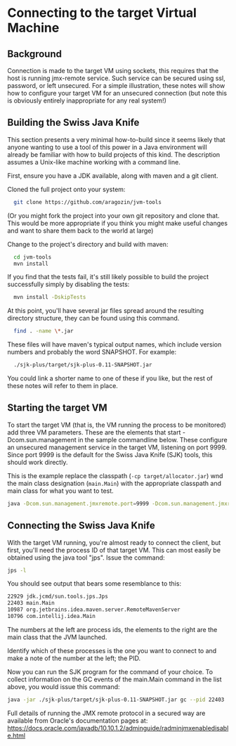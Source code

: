 Connecting to the target Virtual Machine
========================================

Background
----------

Connection is made to the target VM using sockets, this requires that the
host is running jmx-remote service. Such service can be secured using 
ssl, password, or left unsecured. For a simple illustration, these notes will
show how to configure your target VM for an unsecured connection (but note
this is obviously entirely inappropriate for any real system!)

Building the Swiss Java Knife
-----------------------------

This section presents a very minimal how-to-build since it seems likely that
anyone wanting to use a tool of this power in a Java environment will already
be familiar with how to build projects of this kind. The description assumes
a Unix-like machine working with a command line.

First, ensure you have a JDK available, along with maven and a git client.

Cloned the full project onto your system:

```bash
  git clone https://github.com/aragozin/jvm-tools
```

(Or you might fork the project into your own git repository and clone that. 
This would be more appropriate if you think you might make useful changes
and want to share them back to the world at large)

Change to the project's directory and build with maven:

```bash
  cd jvm-tools
  mvn install
```

If you find that the tests fail, it's still likely possible to build the 
project successfully simply by disabling the tests:

```bash
  mvn install -DskipTests
```

At this point, you'll have several jar files spread around the resulting
directory structure, they can be found using this command. 

```bash
  find . -name \*.jar
```

These files will have maven's typical output names, which include version
numbers and probably the word SNAPSHOT. For example:

```bash
  ./sjk-plus/target/sjk-plus-0.11-SNAPSHOT.jar
```

You could link a shorter name to one of these if you like, but the rest of
these notes will refer to them in place.

Starting the target VM
----------------------

To start the target VM (that is, the VM running the process to be monitored)
add three VM parameters. These are the elements that start -Dcom.sun.management
in the sample commandline below. These configure an unsecured management service
in the target VM, listening on port 9999. Since port 9999 is the default for the
Swiss Java Knife (SJK) tools, this should work directly.

This is the example replace the classpath (`-cp target/allocator.jar`) wnd the main
class designation (`main.Main`) with the appropriate classpath and main class for 
what you want to test.

```bash
java -Dcom.sun.management.jmxremote.port=9999 -Dcom.sun.management.jmxremote.ssl=false -Dcom.sun.management.jmxremote.authenticate=false -cp target/allocator.jar main.Main
```

Connecting the Swiss Java Knife
-------------------------------

With the target VM running, you're almost ready to connect the client, but first, 
you'll need the process ID of that target VM. This can most easily be obtained
using the java tool "jps". Issue the command:

```bash
jps -l
```

You should see output that bears some resemblance to this:

```bash
22929 jdk.jcmd/sun.tools.jps.Jps
22403 main.Main
10987 org.jetbrains.idea.maven.server.RemoteMavenServer
10796 com.intellij.idea.Main
```

The numbers at the left are process ids, the elements to the right are the main class
that the JVM launched.

Identify which of these processes is the one you want to connect to and make a note
of the number at the left; the PID.

Now you can run the SJK program for the command of your choice. To collect information
on the GC events of the main.Main command in the list above, you would issue this
command:

```bash
java -jar ./sjk-plus/target/sjk-plus-0.11-SNAPSHOT.jar gc --pid 22403
```

Full details of running the JMX remote protocol in a secured way are available
from Oracle's documentation pages at: https://docs.oracle.com/javadb/10.10.1.2/adminguide/radminjmxenabledisable.html

